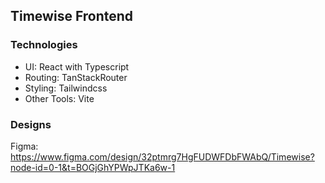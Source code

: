 ## Timewise Frontend

### Technologies

- UI: React with Typescript
- Routing: TanStackRouter
- Styling: Tailwindcss
- Other Tools: Vite

### Designs

Figma: https://www.figma.com/design/32ptmrg7HgFUDWFDbFWAbQ/Timewise?node-id=0-1&t=BOGjGhYPWpJTKa6w-1
